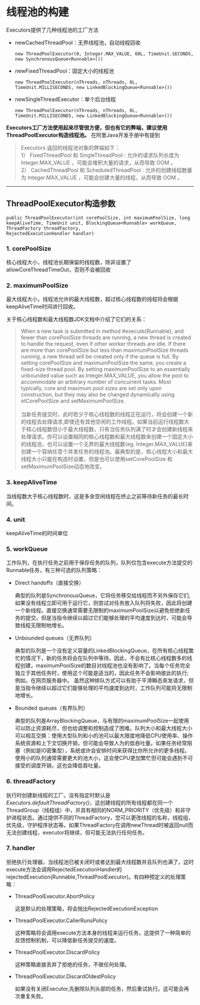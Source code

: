 # 线程池的构建

Executors提供了几种线程池的工厂方法
- newCachedThreadPool：无界线程池，自动线程回收

      new ThreadPoolExecutor(0, Integer.MAX_VALUE, 60L, TimeUnit.SECONDS, new SynchronousQueue<Runnable>())
- newFixedThreadPool：固定大小的线程池

      new ThreadPoolExecutor(nThreads, nThreads, 0L, TimeUnit.MILLISECONDS, new LinkedBlockingQueue<Runnable>())
- newSingleThreadExecutor：单个后台线程

      new ThreadPoolExecutor(nThreads, nThreads, 0L, TimeUnit.MILLISECONDS, new LinkedBlockingQueue<Runnable>())

**Executors工厂方法使用起来尽管很方便，但也有它的弊端，建议使用ThreadPoolExecutor构造线程池。** 在阿里Java开发手册中有提到
> Executors 返回的线程池对象的弊端如下：  
1） FixedThreadPool 和 SingleThreadPool :
允许的请求队列长度为 Integer.MAX_VALUE ，可能会堆积大量的请求，从而导致 OOM 。  
2） CachedThreadPool 和 ScheduledThreadPool :
允许的创建线程数量为 Integer.MAX_VALUE ，可能会创建大量的线程，从而导致 OOM 。  
  
---
## ThreadPoolExecutor构造参数
    public ThreadPoolExecutor(int corePoolSize, int maximumPoolSize, long keepAliveTime, TimeUnit unit, BlockingQueue<Runnable> workQueue, ThreadFactory threadFactory,
    RejectedExecutionHandler handler)

### 1. corePoolSize
核心线程大小，线程池长期保留的线程数，除非设置了allowCoreThreadTimeOut，否则不会被回收
### 2. maximumPoolSize
最大线程大小，线程池允许的最大线程数，超过核心线程数的线程将会根据keepAliveTime时间进行回收。

关于核心线程数和最大线程数JDK文档中介绍了它们的关系：
 > When a new task is submitted in method  #execute(Runnable),
  and fewer than corePoolSize threads are running, a new thread is
  created to handle the request, even if other worker threads are
  idle.  If there are more than corePoolSize but less than
  maximumPoolSize threads running, a new thread will be created only
  if the queue is full.  By setting corePoolSize and maximumPoolSize
  the same, you create a fixed-size thread pool. By setting
  maximumPoolSize to an essentially unbounded value such as 
  Integer.MAX_VALUE, you allow the pool to accommodate an arbitrary
  number of concurrent tasks. Most typically, core and maximum pool
  sizes are set only upon construction, but they may also be changed
  dynamically using etCorePoolSize and setMaximumPoolSize. <br> <br>
  当新任务提交时，此时若少于核心线程数的线程正在运行，将会创建一个新的线程去处理请求,即使还有其他空闲的工作线程。如果当前运行线程数大于核心线程数但小于最大线程数，只有当任务队列满了时才会创建新线程来处理请求。你可以设置相同的核心线程数和最大线程数来创建一个固定大小的线程池，也可以设置一个无界的最大线程数(eg. Integer.MAX_VALUE)来创建一个容纳任意个并发任务的线程池。最典型的是，核心线程大小和最大线程大小只能在构造时设置，但是也可以使用setCorePoolSize 和 setMaximumPoolSize动态地改变。
### 3. keepAliveTime
当线程数大于核心线程数时，这是多余空闲线程在终止之前等待新任务的最长时间。
### 4. unit
keepAliveTime的时间单位
### 5. workQueue
工作队列，在执行任务之前用于保存任务的队列，队列仅包含execute方法提交的Runnable任务，有三种可选的队列策略：
- Direct handoffs（直接交换）

  典型的队列是SynchronousQueue，它将任务移交给线程而不另外保存它们,如果没有线程立即可用于运行它，则尝试对任务放入队列将失败，因此将创建一个新线程。直接交换通常需要无限制的maximumPoolSize以避免拒绝新任务的提交。但是当指令继续以超过它们能够处理的平均速度到达时，可能会导致线程无限制地增长。

- Unbounded queues（无界队列）

  典型的队列是一个没有定义容量的LinkedBlockingQueue，在所有核心线程繁忙的情况下，新的任务将会在队列中等待。因此，不会有比核心线程数多的线程创建，maximumPoolSize的数目对线程池也没有影响了。当每个任务完全独立于其他任务时，使用这个可能是适当的，因此任务不会影响彼此的执行;例如，在网页服务器中。 虽然这种排队方式可以有助于平滑瞬态突发请求，但是当指令继续以超过它们能够处理的平均速度到达时，工作队列可能将无限制地增长。

- Bounded queues（有界队列）

  典型的队列是ArrayBlockingQueue，与有限的maximumPoolSize一起使用可以防止资源耗尽，但也给调整和控制造成了困难。队列大小和最大线程大小可以相互交换：使用大型队列和小的池可以最大限度地降低CPU使用率、操作系统资源和上下文切换开销，但可能会导致人为的低吞吐量。如果任务经常阻塞（例如是IO密集型），系统或许会安排时间来获得比你所允许的更多线程。使用小的队列通常需要更大的池大小，这会使CPU更加繁忙但可能会遇到不可接受的调度开销，这也会降低吞吐量。


### 6. threadFactory
执行时创建新线程的工厂。没有指定时默认是*Executors.defaultThreadFactory()*，这创建线程的所有线程都在同一个ThreadGroup（线程组）中，并具有相同的NORM_PRIORITY（优先级）和非守护进程状态。通过提供不同的ThreadFactory，您可以更改线程的名称，线程组，优先级，守护程序状态等。如果ThreadFactory在调用newThread时被返回null而无法创建线程，executor将继续，但可能无法执行任何任务。
### 7. handler
拒绝执行处理器，当线程池已被关闭时或者达到最大线程数并且队列也满了，这时execute方法会调用RejectedExecutionHandler的rejectedExecution(Runnable,ThreadPoolExecutor)。有四种预定义的处理策略：
- ThreadPoolExecutor.AbortPolicy
  
  这是默认的处理策略，将会抛出RejectedExecutionException
- ThreadPoolExecutor.CallerRunsPolicy

  这种策略将会调用execute方法本身的线程来运行任务。这提供了一种简单的反馈控制机制，可以降低新任务提交的速度。
- ThreadPoolExecutor.DiscardPolicy

  这种策略直接丢弃了拒绝的任务，不做任何处理。
- ThreadPoolExecutor.DiscardOldestPolicy

  如果没有关闭Executor,先删除队列头部的任务，然后重试执行。这可能会再次重复失败。


